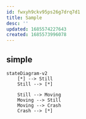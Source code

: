 ```yaml
---
id: fwxyh9ckv95ps26g7drq7d1
title: Sample
desc: ''
updated: 1685574227643
created: 1685573996078
---
```


## simple
```mermaid
stateDiagram-v2
    [*] --> Still
    Still --> [*]

    Still --> Moving
    Moving --> Still
    Moving --> Crash
    Crash --> [*]
```
